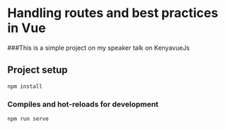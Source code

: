 # Handling routes and best practices in Vue

###This is a simple project on my speaker talk on KenyavueJs 


## Project setup
```
npm install
```

### Compiles and hot-reloads for development
```
npm run serve
```


